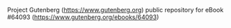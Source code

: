 Project Gutenberg (https://www.gutenberg.org) public repository for
eBook #64093 (https://www.gutenberg.org/ebooks/64093)
